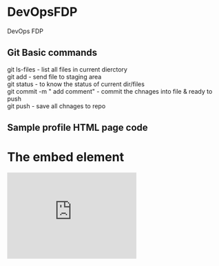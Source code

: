 # DevOpsFDP
DevOps FDP

Git Basic commands 
----------------

git ls-files - list all files in current dierctory  <br>
git add <list of file name > - send file to staging area <br>
git status - to know the status of current dir/files <br>
git commit -m " add comment" - commit the chnages into file & ready to push <br>
git push - save all chnages to repo <br>


Sample profile HTML page code
----------------------------------


<!DOCTYPE html>
<html>
<body>

<h1>The embed element</h1>

<embed src="https://github.com/mkarun1122/DevOpsFDP/blob/main/profileArun.html" type="text/plain" width="300" height="200">

</body>
</html>